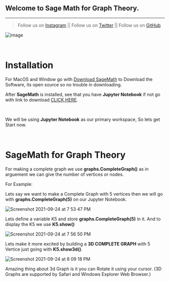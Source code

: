 ## Welcome to Sage Math for Graph Theory.

---
> Follow us on [Instagram](https://www.instagram.com/datascience.drgroot/) || 
> Follow us on [Twitter](https://twitter.com/DrGroot7) || 
> Follow us on [GitHub](https://github.com/Dr-Groot)

![image](https://user-images.githubusercontent.com/63160825/134688378-2bbf2822-38a2-4959-aa58-ef09630aea13.png)

<br />

# Installation

For MacOS and Window go with [Download SageMath](https://www.sagemath.org/download.html) to Download the Software, its open source so no trouble in downloading.

After **SageMath** is installed, see that you have **Jupyter Notebook** if not go with link to download [CLICK HERE](https://test-jupyter.readthedocs.io/en/latest/install.html).

<br />

We will be using **Jupyter Notebook** as our primary workspace, So lets get Start now.

<br />

# SageMath for Graph Theory

For making a complete graph we use **graphs.CompleteGraph()** as in arguement we can give the number of vertices or nodes.

For Example:

Lets say we want to make a Complete Graph with 5 vertices then we will go with **graphs.CompleteGraph(5)** on our Jupyter Notebook.

![Screenshot 2021-09-24 at 7 53 47 PM](https://user-images.githubusercontent.com/63160825/134690696-44ace409-b013-4f96-81cc-27d8df47c7a9.png)

Lets define a variable K5 and store **graphs.CompleteGraph(5)** in it. And to display the K5 we use **K5.show()**

![Screenshot 2021-09-24 at 7 56 50 PM](https://user-images.githubusercontent.com/63160825/134691186-8331ed54-af11-47d3-8619-06bb58b1c956.png)

Lets make it more excited by building a **3D COMPLETE GRAPH** with 5 Vertice just going with **K5.show3d()**.

![Screenshot 2021-09-24 at 8 09 18 PM](https://user-images.githubusercontent.com/63160825/134693275-5e084a5f-3cac-4b5c-b60c-6c2e413aa8d5.png)

Amazing thing about 3d Graph is it you can Rotate it using your cursor. 
(3D Graphs are supported by Safari and Windows Explorer Web Browser.)





